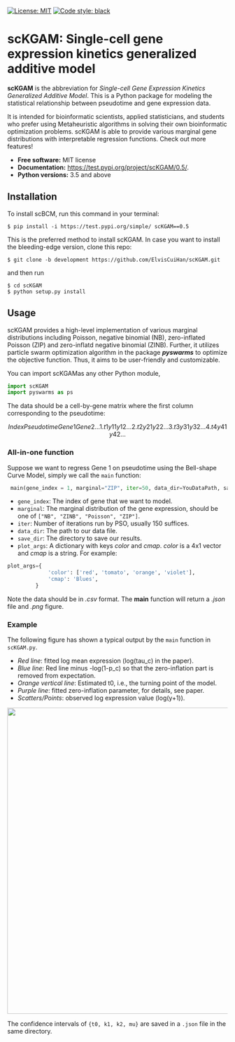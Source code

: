 [![License: MIT](https://img.shields.io/badge/license-MIT-blue.svg )](https://github.com/ElvisCuiHan/scKGAM/blob/main/LICENSE.md)
[![Code style: black](https://img.shields.io/badge/code%20style-black-000000.svg)](https://github.com/ambv/black)

# scKGAM: Single-cell gene expression kinetics generalized additive model

**scKGAM** is the abbreviation for *Single-cell Gene Expression Kinetics Generalized Additive Model*. This is a Python package for modeling the statistical relationship between pseudotime and gene expression data.

It is intended for bioinformatic scientists, applied statisticians, and students who prefer using Metaheuristic algorithms in solving their own bioinformatic optimization problems. scKGAM is able to provide various marginal gene distributions with interpretable regression functions. Check out more features!

* **Free software:** MIT license
* **Documentation:** https://test.pypi.org/project/scKGAM/0.5/.
* **Python versions:** 3.5 and above

## Installation

To install scBCM, run this command in your terminal:

```shell
$ pip install -i https://test.pypi.org/simple/ scKGAM==0.5
```

This is the preferred method to install scKGAM. In case you want to install the bleeding-edge version, clone this repo:

```shell
$ git clone -b development https://github.com/ElvisCuiHan/scKGAM.git
```
and then run

```shell
$ cd scKGAM
$ python setup.py install
```

## Usage

scKGAM provides a high-level implementation of various marginal distributions including Poisson, negative binomial (NB), zero-inflated Poisson (ZIP) and zero-inflatd negative binomial (ZINB). Further, it utilizes particle swarm optimization algorithm in the package ***pyswarms*** to optimize the objective function. Thus, it aims to be user-friendly and customizable.

You can import scKGAMas any other Python module,

```python
import scKGAM 
import pyswarms as ps
```

The data should be a cell-by-gene matrix where the first column corresponding to the pseudotime:
```math
Index Pseudotime Gene1 Gene2 ...
1.    t1         y11   y12   ...
2.    t2         y21   y22   ... 
3.    t3         y31   y32   ...
4.    t4         y41   y42   ...
```

### All-in-one function

Suppose we want to regress Gene 1 on pseudotime using the Bell-shape Curve Model, simply we call the `main` function:

```python
 main(gene_index = 1, marginal="ZIP", iter=50, data_dir=YouDataPath, save_dir=YouTargetPath, plot_args={})
```

- `gene_index`: The index of gene that we want to model.
- `marginal`: The marginal distribution of the gene expression, should be one of `["NB", "ZINB", "Poisson", "ZIP"]`.
- `iter`: Number of iterations run by PSO, usually 150 suffices.
- `data_dir`: The path to our data file.
- `save_dir`: The directory to save our results.
- `plot_args`: A dictionary with keys *color* and *cmap*. *color* is a 4x1 vector and *cmap* is a string. For example:
```python
plot_args={
             'color': ['red', 'tomato', 'orange', 'violet'],
             'cmap': 'Blues',
         }
```

Note the data should be in *.csv* format. The **main** function will return a *.json* file and *.png* figure. 

### Example

The following figure has shown a typical output by the `main` function in `scKGAM.py`.

- *Red line*: fitted log mean expression (log(tau_c) in the paper). 
- *Blue line*: Red line minus -log(1-p_c) so that the zero-inflation part is removed from expectation.
- *Orange vertical line*: Estimated t0, i.e., the turning point of the model.
- *Purple line*: fitted zero-inflation parameter, for details, see paper.
- *Scatters/Points*: observed log expression value (log(y+1)).


<img src="https://github.com/ElvisCuiHan/scKGAM/blob/main/Figures/100ZIP.png" width="700" />

The confidence intervals of `{t0, k1, k2, mu}` are saved in a `.json` file in the same directory.
